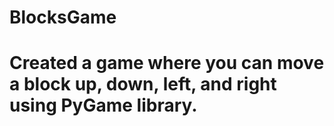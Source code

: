 # BlocksGame

# Created a game where you can move a block up, down, left, and right using PyGame library.
